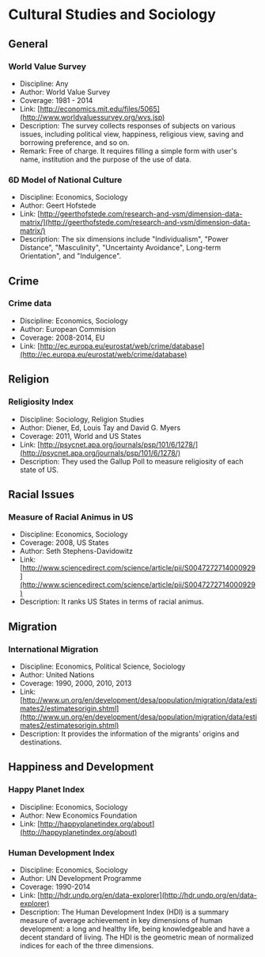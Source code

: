 # Cultural Studies and Sociology

## General
### World Value Survey
- Discipline: Any
- Author: World Value Survey
- Coverage: 1981 - 2014
- Link: [http://economics.mit.edu/files/5065](http://www.worldvaluessurvey.org/wvs.jsp)
- Description: The survey collects responses of subjects on various issues, including political view, happiness, religious view, saving and borrowing preference, and so on.
- Remark: Free of charge. It requires filling a simple form with user's name, institution and the purpose of the use of data.

### 6D Model of National Culture
- Discipline: Economics, Sociology
- Author: Geert Hofstede
- Link: [http://geerthofstede.com/research-and-vsm/dimension-data-matrix/](http://geerthofstede.com/research-and-vsm/dimension-data-matrix/)
- Description: The six dimensions include "Individualism", "Power Distance", "Masculinity", "Uncertainty Avoidance", Long-term Orientation", and "Indulgence".

## Crime

### Crime data
- Discipline: Economics, Sociology
- Author: European Commision
- Coverage: 2008-2014, EU
- Link: [http://ec.europa.eu/eurostat/web/crime/database](http://ec.europa.eu/eurostat/web/crime/database)

## Religion

### Religiosity Index
- Discipline: Sociology, Religion Studies
- Author: Diener, Ed, Louis Tay and David G. Myers
- Coverage: 2011, World and US States
- Link: [http://psycnet.apa.org/journals/psp/101/6/1278/](http://psycnet.apa.org/journals/psp/101/6/1278/)
- Description: They used the Gallup Poll to measure religiosity of each state of US.

## Racial Issues

### Measure of Racial Animus in US
- Discipline: Economics, Sociology
- Coverage: 2008, US States
- Author: Seth Stephens-Davidowitz
- Link: [http://www.sciencedirect.com/science/article/pii/S0047272714000929](http://www.sciencedirect.com/science/article/pii/S0047272714000929)
- Description: It ranks US States in terms of racial animus.

## Migration

### International Migration
- Discipline: Economics, Political Science, Sociology
- Author: United Nations
- Coverage: 1990, 2000, 2010, 2013
- Link: [http://www.un.org/en/development/desa/population/migration/data/estimates2/estimatesorigin.shtml](http://www.un.org/en/development/desa/population/migration/data/estimates2/estimatesorigin.shtml)
- Description: It provides the information of the migrants' origins and destinations.

## Happiness and Development

### Happy Planet Index
- Discipline: Economics, Sociology
- Author: New Economics Foundation
- Link: [http://happyplanetindex.org/about](http://happyplanetindex.org/about)

### Human Development Index
- Discipline: Economics, Sociology
- Author: UN Development Programme
- Coverage: 1990-2014
- Link: [http://hdr.undp.org/en/data-explorer](http://hdr.undp.org/en/data-explorer)
- Description: The Human Development Index (HDI) is a summary measure of average achievement in key dimensions of human development: a long and healthy life, being knowledgeable and have a decent standard of living. The HDI is the geometric mean of normalized indices for each of the three dimensions.
